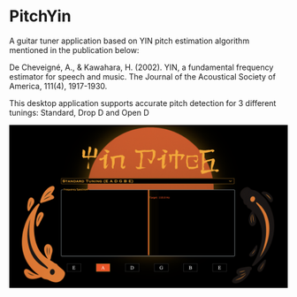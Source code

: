 # PitchYin
A guitar tuner application based on YIN pitch estimation algorithm mentioned in the publication below:

De Cheveigné, A., & Kawahara, H. (2002). YIN, a fundamental frequency estimator for speech and music. The Journal of the Acoustical Society of America, 111(4), 1917-1930.

This desktop application supports accurate pitch detection for 3 different tunings: Standard, Drop D and Open D


![image alt](https://github.com/sranade98/yinpitch/blob/2f9877a2a013ab7c84ccb146a09664ed0b898523/Assets/yinpitchgui.png)



